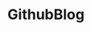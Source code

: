 ---
lyout: tag-list
type: tag
title: GithubBlog
slug: githubblog
category: project
sidebar: true
description: >
    Make up my own blog
---